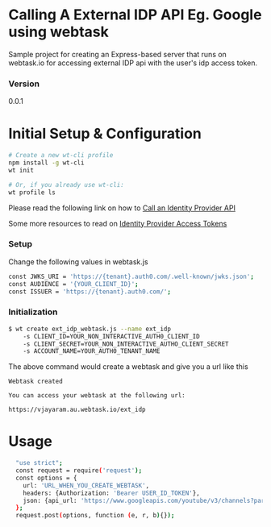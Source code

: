 # Calling A External IDP API Eg. Google using webtask

Sample project for creating an Express-based server that runs on webtask.io for accessing external IDP api with the user's idp access token.
### Version
0.0.1
# Initial Setup & Configuration
```bash
# Create a new wt-cli profile
npm install -g wt-cli
wt init

# Or, if you already use wt-cli:
wt profile ls
```
Please read the following link on how to
[Call an Identity Provider API ](https://auth0.com/docs/what-to-do-once-the-user-is-logged-in/calling-an-external-idp-api)

Some more resources to read on [Identity Provider Access Tokens](https://auth0.com/docs/tokens/idp)


### Setup

Change the following values in webtask.js

```sh
const JWKS_URI = 'https://{tenant}.auth0.com/.well-known/jwks.json';
const AUDIENCE = '{YOUR_CLIENT_ID}';
const ISSUER = 'https://{tenant}.auth0.com/';

```

### Initialization
```sh
$ wt create ext_idp_webtask.js --name ext_idp
    -s CLIENT_ID=YOUR_NON_INTERACTIVE_AUTH0_CLIENT_ID
    -s CLIENT_SECRET=YOUR_NON_INTERACTIVE_AUTHO_CLIENT_SECRET
    -s ACCOUNT_NAME=YOUR_AUTH0_TENANT_NAME
```
The above command would create a webtask and give you a url like this
```
Webtask created

You can access your webtask at the following url:

https://vjayaram.au.webtask.io/ext_idp
```
# Usage
```sh
  "use strict";
  const request = require('request');
  const options = {
    url: 'URL_WHEN_YOU_CREATE_WEBTASK',
    headers: {Authorization: 'Bearer USER_ID_TOKEN'},
    json: {api_url: 'https://www.googleapis.com/youtube/v3/channels?part=snippet%2C+id%2C+statistics&mine=true'}
  };
  request.post(options, function (e, r, b){});
```

